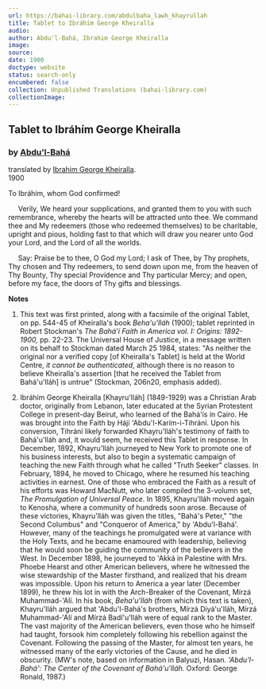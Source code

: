 ```yaml
---
url: https://bahai-library.com/abdulbaha_lawh_khayrullah
title: Tablet to Ibráhím George Kheiralla
audio: 
author: Abdu'l-Bahá, Ibrahim George Kheiralla
image: 
source: 
date: 1900
doctype: website
status: search-only
encumbered: false
collection: Unpublished Translations (bahai-library.com)
collectionImage: 
---
```



## Tablet to Ibráhím George Kheiralla

### by [Abdu'l-Bahá](https://bahai-library.com/author/Abdu'l-Bahá)

translated by [Ibrahim George Kheiralla](https://bahai-library.com/author/Ibrahim%20George%20Kheiralla).  
1900


To Ibráhím, whom God confirmed!  
  
     Verily, We heard your supplications, and granted them to you with such remembrance, whereby the hearts will be attracted unto thee. We command thee and My redeemers (those who redeemed themselves) to be charitable, upright and pious, holding fast to that which will draw you nearer unto God your Lord, and the Lord of all the worlds.  
  
     Say: Praise be to thee, O God my Lord; I ask of Thee, by Thy prophets, Thy chosen and Thy redeemers, to send down upon me, from the heaven of Thy Bounty, Thy special Providence and Thy particular Mercy; and open, before my face, the doors of Thy gifts and blessings.  
  

**Notes**

1.  This text was first printed, along with a facsimile of the original Tablet, on pp. 544-45 of Kheiralla's book _Beha'u'lláh_ (1900); tablet reprinted in Robert Stockman's _The Bahá'í Faith in America vol. I: Origins: 1892-1900,_ pp. 22-23. The Universal House of Justice, in a message written on its behalf to Stockman dated March 25 1984, states: "As neither the original nor a verified copy \[of Kheiralla's Tablet\] is held at the World Centre, _it cannot be authenticated_, although there is no reason to believe Kheiralla's assertion \[that he received the Tablet from Bahá'u'lláh\] is untrue" (Stockman, 206n20, emphasis added).

2.  Ibráhím George Kheiralla \[Khayru'lláh\] (1849-1929) was a Christian Arab doctor, originally from Lebanon, later educated at the Syrian Protestent College in present-day Beirut, who learned of the Bahá'ís in Cairo. He was brought into the Faith by Hájí 'Abdu'l-Karím-i-Tihrání. Upon his conversion, Tihrání likely forwarded Khayru'lláh's testimony of faith to Bahá'u'lláh and, it would seem, he received this Tablet in response. In December, 1892, Khayru'lláh journeyed to New York to promote one of his business interests, but also to begin a systematic campaign of teaching the new Faith through what he called "Truth Seeker" classes. In February, 1894, he moved to Chicago, where he resumed his teaching activities in earnest. One of those who embraced the Faith as a result of his efforts was Howard MacNutt, who later compiled the 3-volumn set, _The Promulgation of Universal Peace_. In 1895, Khayru'lláh moved again to Kenosha, where a community of hundreds soon arose. Because of these victories, Khayru'lláh was given the titles, "Bahá's Peter," "the Second Columbus" and "Conqueror of America," by 'Abdu'l-Bahá'. However, many of the teachings he promulgated were at variance with the Holy Texts, and he became enamoured with leadership, believing that he would soon be guiding the community of the believers in the West. In December 1898, he journeyed to 'Akká in Palestine with Mrs. Phoebe Hearst and other American believers, where he witnessed the wise stewardship of the Master firsthand, and realized that his dream was impossible. Upon his return to America a year later (December 1899), he threw his lot in with the Arch-Breaker of the Covenant, Mírzá Muhammad-'Alí. In his book, _Beha'u'lláh_ (from which this text is taken), Khayru'lláh argued that 'Abdu'l-Bahá's brothers, Mírzá Diyá'u'lláh, Mírzá Muhammad-'Alí and Mírzá Badí'u'lláh were of equal rank to the Master. The vast majority of the American believers, even those who he himself had taught, forsook him completely following his rebellion against the Covenant. Following the passing of the Master, for almost ten years, he witnessed many of the early victories of the Cause, and he died in obscurity. (MW's note, based on information in Balyuzi, Hasan. _'Abdu'l-Bahá': The Center of the Covenant of Bahá'u'lláh._ Oxford: George Ronald, 1987.)